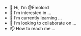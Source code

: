 - 👋 Hi, I’m @Emolord
- 👀 I’m interested in ...
- 🌱 I’m currently learning ...
- 💞️ I’m looking to collaborate on ...
- 📫 How to reach me ...

<!---
Emolord/Emolord is a ✨ special ✨ repository because its `README.md` (this file) appears on your GitHub profile.
You can click the Preview link to take a look at your changes.
--->
